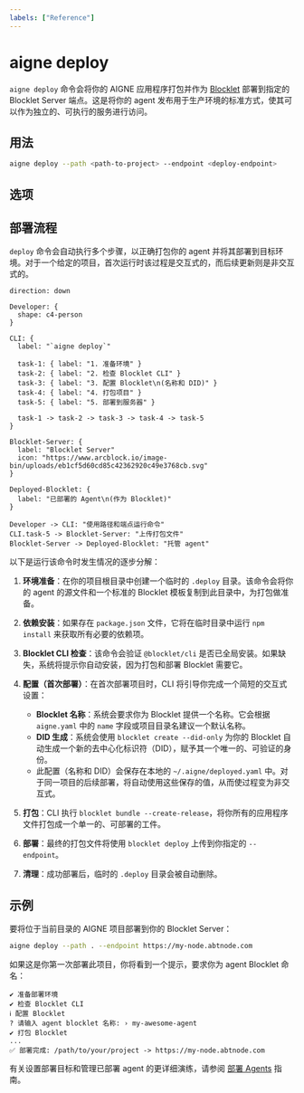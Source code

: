 ```yaml
---
labels: ["Reference"]
---
```


# aigne deploy

`aigne deploy` 命令会将你的 AIGNE 应用程序打包并作为 [Blocklet](https://www.blocklet.dev/) 部署到指定的 Blocklet Server 端点。这是将你的 agent 发布用于生产环境的标准方式，使其可以作为独立的、可执行的服务进行访问。

## 用法

```bash Basic Usage icon=mdi:console
aigne deploy --path <path-to-project> --endpoint <deploy-endpoint>
```

## 选项

<x-field data-name="--path" data-type="string" data-required="true" data-desc="指定包含 aigne.yaml 文件的 AIGNE 项目目录的路径。"></x-field>

<x-field data-name="--endpoint" data-type="string" data-required="true" data-desc="应用程序将部署到的 Blocklet Server 端点的 URL。"></x-field>

## 部署流程

`deploy` 命令会自动执行多个步骤，以正确打包你的 agent 并将其部署到目标环境。对于一个给定的项目，首次运行时该过程是交互式的，而后续更新则是非交互式的。

```d2 Deployment Workflow
direction: down

Developer: { 
  shape: c4-person 
}

CLI: {
  label: "`aigne deploy`"
  
  task-1: { label: "1. 准备环境" }
  task-2: { label: "2. 检查 Blocklet CLI" }
  task-3: { label: "3. 配置 Blocklet\n(名称和 DID)" }
  task-4: { label: "4. 打包项目" }
  task-5: { label: "5. 部署到服务器" }

  task-1 -> task-2 -> task-3 -> task-4 -> task-5
}

Blocklet-Server: {
  label: "Blocklet Server"
  icon: "https://www.arcblock.io/image-bin/uploads/eb1cf5d60cd85c42362920c49e3768cb.svg"
}

Deployed-Blocklet: {
  label: "已部署的 Agent\n(作为 Blocklet)"
}

Developer -> CLI: "使用路径和端点运行命令"
CLI.task-5 -> Blocklet-Server: "上传打包文件"
Blocklet-Server -> Deployed-Blocklet: "托管 agent"
```

以下是运行该命令时发生情况的逐步分解：

1.  **环境准备**：在你的项目根目录中创建一个临时的 `.deploy` 目录。该命令会将你的 agent 的源文件和一个标准的 Blocklet 模板复制到此目录中，为打包做准备。

2.  **依赖安装**：如果存在 `package.json` 文件，它将在临时目录中运行 `npm install` 来获取所有必要的依赖项。

3.  **Blocklet CLI 检查**：该命令会验证 `@blocklet/cli` 是否已全局安装。如果缺失，系统将提示你自动安装，因为打包和部署 Blocklet 需要它。

4.  **配置（首次部署）**：在首次部署项目时，CLI 将引导你完成一个简短的交互式设置：
    *   **Blocklet 名称**：系统会要求你为 Blocklet 提供一个名称。它会根据 `aigne.yaml` 中的 `name` 字段或项目目录名建议一个默认名称。
    *   **DID 生成**：系统会使用 `blocklet create --did-only` 为你的 Blocklet 自动生成一个新的去中心化标识符（DID），赋予其一个唯一的、可验证的身份。
    *   此配置（名称和 DID）会保存在本地的 `~/.aigne/deployed.yaml` 中。对于同一项目的后续部署，将自动使用这些保存的值，从而使过程变为非交互式。

5.  **打包**：CLI 执行 `blocklet bundle --create-release`，将你所有的应用程序文件打包成一个单一的、可部署的工件。

6.  **部署**：最终的打包文件将使用 `blocklet deploy` 上传到你指定的 `--endpoint`。

7.  **清理**：成功部署后，临时的 `.deploy` 目录会被自动删除。

## 示例

要将位于当前目录的 AIGNE 项目部署到你的 Blocklet Server：

```bash Deploying a project icon=mdi:console
aigne deploy --path . --endpoint https://my-node.abtnode.com
```

如果这是你第一次部署此项目，你将看到一个提示，要求你为 agent Blocklet 命名：

```text First-time deployment prompt
✔ 准备部署环境
✔ 检查 Blocklet CLI
ℹ 配置 Blocklet
? 请输入 agent blocklet 名称: › my-awesome-agent
✔ 打包 Blocklet
...
✅ 部署完成: /path/to/your/project -> https://my-node.abtnode.com
```

有关设置部署目标和管理已部署 agent 的更详细演练，请参阅 [部署 Agents](./guides-deploying-agents.md) 指南。